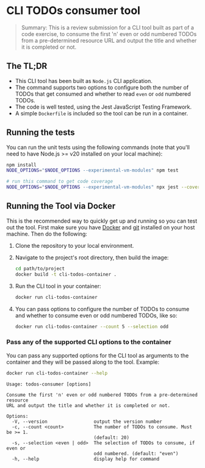 # CLI TODOs consumer tool

> Summary: This is a review submission for a CLI tool built as part of a code exercise, to consume the first 'n' even or odd numbered TODOs from a pre-determined resource URL and output the title and whether it is completed or not.

## The TL;DR

- This CLI tool has been built as `Node.js` CLI application.
- The command supports two options to configure both the number of TODOs that get consumed and whether to read `even` or `odd` numbered TODOs.
- The code is well tested, using the Jest JavaScript Testing Framework.
- A simple `Dockerfile` is included so the tool can be run in a container.

## Running the tests

You can run the unit tests using the following commands (note that you'll need to have Node.js >= v20 installed on your local machine):

```bash
npm install
NODE_OPTIONS="$NODE_OPTIONS --experimental-vm-modules" npm test

# run this command to get code coverage
NODE_OPTIONS="$NODE_OPTIONS --experimental-vm-modules" npx jest --coverage
```

## Running the Tool via Docker

This is the recommended way to quickly get up and running so you can test out the tool. First make sure you have [Docker](https://docs.docker.com/get-docker/) and [git](https://git-scm.com/book/en/v2/Getting-Started-Installing-Git) installed on your host machine. Then do the following:

1. Clone the repository to your local environment.

2. Navigate to the project's root directory, then build the image:

   ```bash
   cd path/to/project
   docker build -t cli-todos-container .
   ```

3. Run the CLI tool in your container:

   ```bash
   docker run cli-todos-container
   ```

4. You can pass options to configure the number of TODOs to consume and whether to consume even or odd numbered TODOs, like so:

   ```bash
   docker run cli-todos-container --count 5 --selection odd
   ```

### Pass any of the supported CLI options to the container

You can pass any supported options for the CLI tool as arguments to the container and they will be passed along to the tool. Example:

```bash
docker run cli-todos-container --help
```

```
Usage: todos-consumer [options]

Consume the first 'n' even or odd numbered TODOs from a pre-determined resource
URL and output the title and whether it is completed or not.

Options:
  -V, --version                 output the version number
  -c, --count <count>           The number of TODOs to consume. Must be >= 1.
                                (default: 20)
  -s, --selection <even | odd>  The selection of TODOs to consume, if even or
                                odd numbered. (default: "even")
  -h, --help                    display help for command
```
